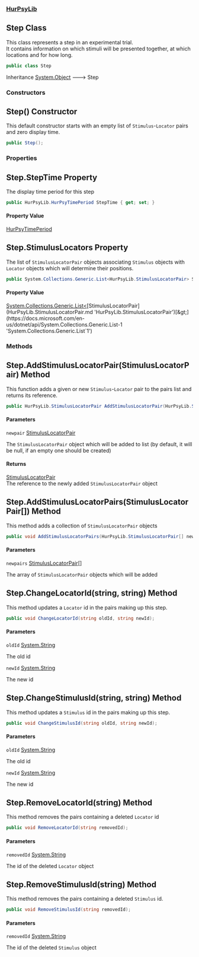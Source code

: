 ### [HurPsyLib](HurPsyLib.md 'HurPsyLib')

## Step Class

This class represents a step in an experimental trial.  
It contains information on which stimuli will be presented together, at which locations and for how long.

```csharp
public class Step
```

Inheritance [System.Object](https://docs.microsoft.com/en-us/dotnet/api/System.Object 'System.Object') &#129106; Step
### Constructors

<a name='HurPsyLib.Step.Step()'></a>

## Step() Constructor

This default constructor starts with an empty list of `Stimulus`-`Locator` pairs and zero display time.

```csharp
public Step();
```
### Properties

<a name='HurPsyLib.Step.StepTime'></a>

## Step.StepTime Property

The display time period for this step

```csharp
public HurPsyLib.HurPsyTimePeriod StepTime { get; set; }
```

#### Property Value
[HurPsyTimePeriod](HurPsyLib.HurPsyTimePeriod.md 'HurPsyLib.HurPsyTimePeriod')

<a name='HurPsyLib.Step.StimulusLocators'></a>

## Step.StimulusLocators Property

The list of `StimulusLocatorPair` objects associating `Stimulus` objects with `Locator` objects which will determine their positions.

```csharp
public System.Collections.Generic.List<HurPsyLib.StimulusLocatorPair> StimulusLocators { get; set; }
```

#### Property Value
[System.Collections.Generic.List&lt;](https://docs.microsoft.com/en-us/dotnet/api/System.Collections.Generic.List-1 'System.Collections.Generic.List`1')[StimulusLocatorPair](HurPsyLib.StimulusLocatorPair.md 'HurPsyLib.StimulusLocatorPair')[&gt;](https://docs.microsoft.com/en-us/dotnet/api/System.Collections.Generic.List-1 'System.Collections.Generic.List`1')
### Methods

<a name='HurPsyLib.Step.AddStimulusLocatorPair(HurPsyLib.StimulusLocatorPair)'></a>

## Step.AddStimulusLocatorPair(StimulusLocatorPair) Method

This function adds a given or new `Stimulus`-`Locator` pair to the pairs list and returns its reference.

```csharp
public HurPsyLib.StimulusLocatorPair AddStimulusLocatorPair(HurPsyLib.StimulusLocatorPair? newpair=null);
```
#### Parameters

<a name='HurPsyLib.Step.AddStimulusLocatorPair(HurPsyLib.StimulusLocatorPair).newpair'></a>

`newpair` [StimulusLocatorPair](HurPsyLib.StimulusLocatorPair.md 'HurPsyLib.StimulusLocatorPair')

The `StimulusLocatorPair` object which will be added to list (by default, it will be null, if an empty one should be created)

#### Returns
[StimulusLocatorPair](HurPsyLib.StimulusLocatorPair.md 'HurPsyLib.StimulusLocatorPair')  
The reference to the newly added `StimulusLocatorPair` object

<a name='HurPsyLib.Step.AddStimulusLocatorPairs(HurPsyLib.StimulusLocatorPair[])'></a>

## Step.AddStimulusLocatorPairs(StimulusLocatorPair[]) Method

This method adds a collection of `StimulusLocatorPair` objects

```csharp
public void AddStimulusLocatorPairs(HurPsyLib.StimulusLocatorPair[] newpairs);
```
#### Parameters

<a name='HurPsyLib.Step.AddStimulusLocatorPairs(HurPsyLib.StimulusLocatorPair[]).newpairs'></a>

`newpairs` [StimulusLocatorPair](HurPsyLib.StimulusLocatorPair.md 'HurPsyLib.StimulusLocatorPair')[[]](https://docs.microsoft.com/en-us/dotnet/api/System.Array 'System.Array')

The array of `StimulusLocatorPair` objects which will be added

<a name='HurPsyLib.Step.ChangeLocatorId(string,string)'></a>

## Step.ChangeLocatorId(string, string) Method

This method updates a `Locator` id in the pairs making up this step.

```csharp
public void ChangeLocatorId(string oldId, string newId);
```
#### Parameters

<a name='HurPsyLib.Step.ChangeLocatorId(string,string).oldId'></a>

`oldId` [System.String](https://docs.microsoft.com/en-us/dotnet/api/System.String 'System.String')

The old id

<a name='HurPsyLib.Step.ChangeLocatorId(string,string).newId'></a>

`newId` [System.String](https://docs.microsoft.com/en-us/dotnet/api/System.String 'System.String')

The new id

<a name='HurPsyLib.Step.ChangeStimulusId(string,string)'></a>

## Step.ChangeStimulusId(string, string) Method

This method updates a `Stimulus` id in the pairs making up this step.

```csharp
public void ChangeStimulusId(string oldId, string newId);
```
#### Parameters

<a name='HurPsyLib.Step.ChangeStimulusId(string,string).oldId'></a>

`oldId` [System.String](https://docs.microsoft.com/en-us/dotnet/api/System.String 'System.String')

The old id

<a name='HurPsyLib.Step.ChangeStimulusId(string,string).newId'></a>

`newId` [System.String](https://docs.microsoft.com/en-us/dotnet/api/System.String 'System.String')

The new id

<a name='HurPsyLib.Step.RemoveLocatorId(string)'></a>

## Step.RemoveLocatorId(string) Method

This method removes the pairs containing a deleted `Locator` id

```csharp
public void RemoveLocatorId(string removedId);
```
#### Parameters

<a name='HurPsyLib.Step.RemoveLocatorId(string).removedId'></a>

`removedId` [System.String](https://docs.microsoft.com/en-us/dotnet/api/System.String 'System.String')

The id of the deleted `Locator` object

<a name='HurPsyLib.Step.RemoveStimulusId(string)'></a>

## Step.RemoveStimulusId(string) Method

This method removes the pairs containing a deleted `Stimulus` id.

```csharp
public void RemoveStimulusId(string removedId);
```
#### Parameters

<a name='HurPsyLib.Step.RemoveStimulusId(string).removedId'></a>

`removedId` [System.String](https://docs.microsoft.com/en-us/dotnet/api/System.String 'System.String')

The id of the deleted `Stimulus` object